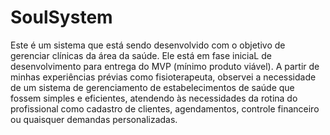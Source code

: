 # SoulSystem
Este é um sistema que está sendo desenvolvido com o objetivo de gerenciar clínicas da área da saúde. Ele está em fase iniciaL de desenvolvimento para entrega do MVP (mínimo produto viável).
A partir de minhas experiências prévias como fisioterapeuta, observei a necessidade de um sistema de gerenciamento de estabelecimentos de saúde que fossem simples e eficientes, atendendo às necessidades da rotina do profissional como cadastro de clientes, agendamentos, controle financeiro ou quaisquer demandas personalizadas. 





